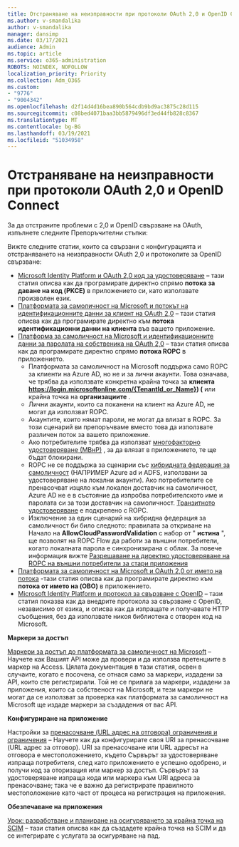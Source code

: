 ```yaml
---
title: Отстраняване на неизправности при протоколи OAuth 2,0 и OpenID Connect
ms.author: v-smandalika
author: v-smandalika
manager: dansimp
ms.date: 03/17/2021
audience: Admin
ms.topic: article
ms.service: o365-administration
ROBOTS: NOINDEX, NOFOLLOW
localization_priority: Priority
ms.collection: Adm_O365
ms.custom:
- "9776"
- "9004342"
ms.openlocfilehash: d2f14d4d16bea890b564cdb9bd9ac3875c28d115
ms.sourcegitcommit: c08bed4071baa3bb5879496df3ed44fb828c8367
ms.translationtype: MT
ms.contentlocale: bg-BG
ms.lasthandoff: 03/19/2021
ms.locfileid: "51034958"
---
```

# <a name="troubleshoot-oauth-20-and-openid-connect-protocols"></a>Отстраняване на неизправности при протоколи OAuth 2,0 и OpenID Connect

За да отстраните проблеми с 2,0 и OpenID свързване на OAuth, изпълнете следните Препоръчителни стъпки:

Вижте следните статии, които са свързани с конфигурацията и отстраняването на неизправности OAuth 2,0 и протоколите за OpenID свързване:

- [Microsoft Identity Platform и OAuth 2,0 код за удостоверяване](https://docs.microsoft.com/azure/active-directory/develop/v2-oauth2-auth-code-flow) – тази статия описва как да програмирате директно спрямо **потока за даване на код (PKCE)** в приложението си, като използвате произволен език.
- [Платформата за самоличност на Microsoft и потокът на идентификационните данни за клиент на OAuth 2,0](https://docs.microsoft.com/azure/active-directory/develop/v2-oauth2-client-creds-grant-flow) – тази статия описва как да програмирате директно към **потока идентификационни данни на клиента** във вашето приложение.
- [Платформа за самоличност на Microsoft и идентификационните данни за паролата на собственика на OAuth 2,0](https://docs.microsoft.com/azure/active-directory/develop/v2-oauth-ropc) – тази статия описва как да програмирате директно спрямо **потока ROPC** в приложението.
    - Платформата за самоличност на Microsoft поддържа само ROPC за клиенти на Azure AD, но не и за лични акаунти. Това означава, че трябва да използвате конкретна крайна точка за **клиента https://login.microsoftonline.com/{TenantId_or_Name}) (** или крайна точка на **организациите** .
    - Лични акаунти, които са поканени на клиент на Azure AD, не могат да използват ROPC.
    - Акаунтите, които нямат пароли, не могат да влизат в ROPC. За този сценарий ви препоръчваме вместо това да използвате различен поток за вашето приложение.
    - Ако потребителите трябва да използват [многофакторно удостоверяване (МВнР)](https://docs.microsoft.com/azure/active-directory/authentication/concept-mfa-howitworks) , за да влязат в приложението, те ще бъдат блокирани.
    - ROPC не се поддържа за сценарии със [хибридната федерация за самоличност](https://docs.microsoft.com/azure/active-directory/hybrid/whatis-fed) (НАПРИМЕР Azure ad и ADFS, използвани за удостоверяване на локални акаунти). Ако потребителите се пренасочват изцяло към локален доставчик на самоличност, Azure AD не е в състояние да изпробва потребителското име и паролата си за този доставчик на самоличност. [Транзитното удостоверяване](https://docs.microsoft.com/azure/active-directory/hybrid/how-to-connect-pta) е подкрепено с ROPC.
    - Изключение за един сценарий на хибридна федерация за самоличност би било следното: правилата за откриване на Начало на **AllowCloudPasswordValidation** с набор от " **истина** ", ще позволят на ROPC Flow да работи за външни потребители, когато локалната парола е синхронизирана с облак. За повече информация вижте [Разрешаване на директно удостоверяване на ROPC на външни потребители за стари приложения](https://docs.microsoft.com/azure/active-directory/manage-apps/configure-authentication-for-federated-users-portal#enable-direct-ropc-authentication-of-federated-users-for-legacy-applications) 
- [Платформата за самоличност на Microsoft и OAuth 2,0 от името на потока](https://docs.microsoft.com/azure/active-directory/develop/v2-oauth2-on-behalf-of-flow) -тази статия описва как да програмирате директно към **потока от името на (OBO)** в приложението.
- [Microsoft Identity Platform и протокол за свързване с OpenID](https://docs.microsoft.com/azure/active-directory/develop/v2-protocols-oidc) – тази статия показва как да внедрите протокола за свързване с OpenID, независимо от езика, и описва как да изпращате и получавате HTTP съобщения, без да използвате никоя библиотека с отворен код на Microsoft.

**Маркери за достъп**

[Маркери за достъп до платформата за самоличност на Microsoft](https://docs.microsoft.com/azure/active-directory/develop/access-tokens) – Научете как Вашият API може да провери и да използва претенциите в маркер на Access. Цялата документация в тази статия, освен в случаите, когато е посочена, се отнася само за маркери, издадени за API, които сте регистрирали. Той не се прилага за маркери, издадени за приложения, които са собственост на Microsoft, и тези маркери не могат да се използват за проверка как платформата за самоличност на Microsoft ще издаде маркери за създадения от вас API.

**Конфигуриране на приложение**

Настройки за [пренасочване (URL адрес на отговора) ограничения и ограничения](https://docs.microsoft.com/azure/active-directory/develop/reply-url) – Научете как да конфигурирате своя URI за пренасочване (URL адрес за отговор). URI за пренасочване или URL адресът на отговора е местоположението, където Сървърът за удостоверяване изпраща потребителя, след като приложението е успешно одобрено, и получи код за оторизация или маркер за достъп. Сървърът за удостоверяване изпраща кода или маркера към URI адреса за пренасочване; така че е важно да регистрирате правилното местоположение като част от процеса на регистрация на приложения.

**Обезпечаване на приложения**

[Урок: разработване и планиране на осигуряването за крайна точка на SCIM](https://docs.microsoft.com/azure/active-directory/app-provisioning/use-scim-to-provision-users-and-groups) – тази статия описва как да създадете крайна точка на SCIM и да се интегрирате с услугата за осигуряване на пад.


